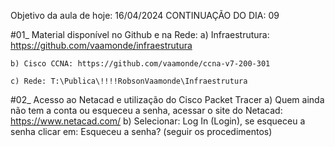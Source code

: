 Objetivo da aula de hoje: 16/04/2024 CONTINUAÇÃO DO DIA: 09

#01_ Material disponível no Github e na Rede:
	a) Infraestrutura: https://github.com/vaamonde/infraestrutura
	
	b) Cisco CCNA: https://github.com/vaamonde/ccna-v7-200-301
	
	c) Rede: T:\Publica\!!!!RobsonVaamonde\Infraestrutura

#02_ Acesso ao Netacad e utilização do Cisco Packet Tracer
	a) Quem ainda não tem a conta ou esqueceu a senha, acessar o site do Netacad: https://www.netacad.com/
	b) Selecionar: Log In (Login), se esqueceu a senha clicar em: Esqueceu a senha? (seguir os procedimentos)
